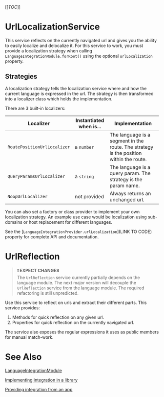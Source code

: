 [[_TOC_]]

# UrlLocalizationService
This service reflects on the currently navigated url and gives you the ability to easily localize and delocalize it.
For this service to work, you must provide a localization strategy when calling `LanguageIntegrationModule.forRoot()` using the optional `urlLocalization` property.

## Strategies
A localization strategy tells the localization service where and how the current language is expressed in the url.
The strategy is then transformed into a localizer class which holds the implementation.

There are 3 built-in localizers:

| Localizer                   | Instantiated when is... | Implementation                                                                         |
|-----------------------------|-------------------------|----------------------------------------------------------------------------------------|
| `RoutePositionUrlLocalizer` | a `number`              | The language is a segment in the route. The strategy is the position within the route. |
| `QueryParamsUrlLocalizer`   | a `string`              | The language is a query param. The strategy is the param name.                         |
| `NoopUrlLocalizer`          | not provided            | Always returns an unchanged url.                                                       |

You can also set a factory or class provider to implement your own localization strategy.
An example use case would be localization using sub-domains or host replacement for different languages.

See the [`LanguageIntegrationProvider.urlLocalization`](LINK TO CODE) property for complete API and documentation.

# UrlReflection
> **❗ EXPECT CHANGES**  
> The `UrlReflection` service currently partially depends on the language module.
> The next major version will decouple the `UrlReflection` service from the language module. The required refactoring is still unpredicted.

Use this service to reflect on urls and extract their different parts.
This service provides:
1. Methods for quick reflection on any given url.
2. Properties for quick reflection on the currently navigated url.

The service also exposes the regular expressions it uses as public members for manual match-work.

# See Also
[LanguageIntegrationModule](/Modules/LanguageIntegrationModule)

[Implementing integration in a library](/Modules/LanguageIntegrationModule/Implementing-in-a-library)

[Providing integration from an app](/Modules/LanguageIntegrationModule/Providing-from-an-app)